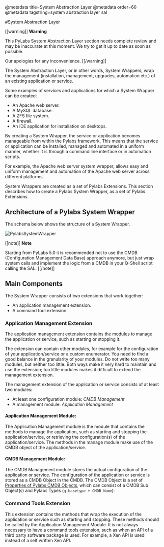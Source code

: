 @metadata title=System Abstraction Layer
@metadata order=60
@metadata tagstring=system abstraction layer sal

[imgPylabsSystemWrapper]: images/images50/extendingpylabs/PylabsSystemWrapper.png
[cmdbobjproperty]: #/ExtendingPyLabs/CmdbObjProperty

#System Abstraction Layer

[[warning]]
**Warning**

This PyLabs System Abstraction Layer section needs complete review and may be inaccurate at this moment. We try to get it up to date as soon as possible.

Our apologies for any inconvenience.
[[/warning]]

The System Abstraction Layer, or in other words, System Wrappers, wrap the management (installation, management, upgrades, automation etc.) of an existing application or service.

Some examples of services and applications for which a System Wrapper can be created:

* An Apache web server.
* A MySQL database.
* A ZFS file system.
* A firewall.
* An IDE application for installation on desktops.

By creating a System Wrapper, the service or application becomes manageable from within the Pylabs framework. This means that the service or application can be installed, managed and automated in a uniform manner, whether it is through a command line interface or in automation scripts.

For example, the Apache web server system wrapper, allows easy and uniform management and automation of the Apache web server across different platforms.

System Wrappers are created as a set of Pylabs Extensions.
This section describes how to create a Pylabs System Wrapper, as a set of Pylabs Extensions.


## Architecture of a Pylabs System Wrapper

The schema below shows the structure of a System Wrapper.

![PylabsSystemWrapper][imgPylabsSystemWrapper]

[[note]]
**Note**
 
Starting from PyLabs 5.0 it is recommended not to use the CMDB (Configuration Management Data Base) approach anymore, but just wrap system calls and implement the logic from a CMDB in your Q-Shell script calling the SAL.
[[/note]]


## Main Components

The System Wrapper consists of two extensions that work together:

* An application management extension.
* A command tool extension.


### Application Management Extension

The application management extension contains the modules to manage the application or service, such as starting or stopping it.

The extension can contain other modules, for example for the configuration of your application/service or a custom enumerator. You need to find a good balance in the granularity of your modules. Do not write too many modules, but neither too little. Both ways make it very hard to maintain and use the extension; too little modules makes it difficult to extend the management extension.

The management extension of the application or service consists of at least two modules:

* At least one configuration module: *CMDB Management*
* A management module: *Application Management*


#### Application Management Module:

The Application Management module is the module that contains the methods to manage the application, such as starting and stopping the application/service, or retrieving the configuration(s) of the application/service. The methods in the manage module make use of the CMDB object of the application/service.


#### CMDB Management Module:

The CMDB Management module stores the actual configuration of the application or service.
The configuration of the application or service is stored as a CMDB Object in the CMDB. The CMDB Object is a set of [Properties of Pylabs CMDB Objects][cmdbobjproperty], which can consist of a CMDB Sub Object(s) and Pylabs Types (`q.basetype + CMDB Name`).


### Command Tools Extension

This extension contains the methods that wrap the execution of the application or service such as starting and stopping. These methods should be called by the Application Management Module. 
It is not always necessary to have a command tools extension, such as when an API of a third party software package is used. For example, a Xen API is used instead of a self written Xen API.

